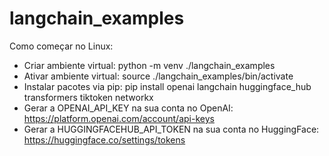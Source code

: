# langchain_examples

Como começar no Linux:
- Criar ambiente virtual: python -m venv ./langchain_examples
- Ativar ambiente virtual: source ./langchain_examples/bin/activate
- Instalar pacotes via pip: pip install openai langchain huggingface_hub transformers tiktoken networkx
- Gerar a OPENAI_API_KEY na sua conta no OpenAI: https://platform.openai.com/account/api-keys
- Gerar a HUGGINGFACEHUB_API_TOKEN na sua conta no HuggingFace: https://huggingface.co/settings/tokens 
